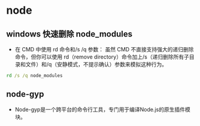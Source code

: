 # node

## windows 快速删除 node_modules

- 在 CMD 中使用 rd 命令和/s /q 参数：
  虽然 CMD 不直接支持强大的递归删除命令，但你可以使用 rd（remove directory）命令加上/s（递归删除所有子目录和文件）和/q（安静模式，不提示确认）参数来模拟这种行为。

```cmd
rd /s /q node_modules

```

## node-gyp

- Node-gyp是一个跨平台的命令行工具，专门用于编译Node.js的原生插件模块。
